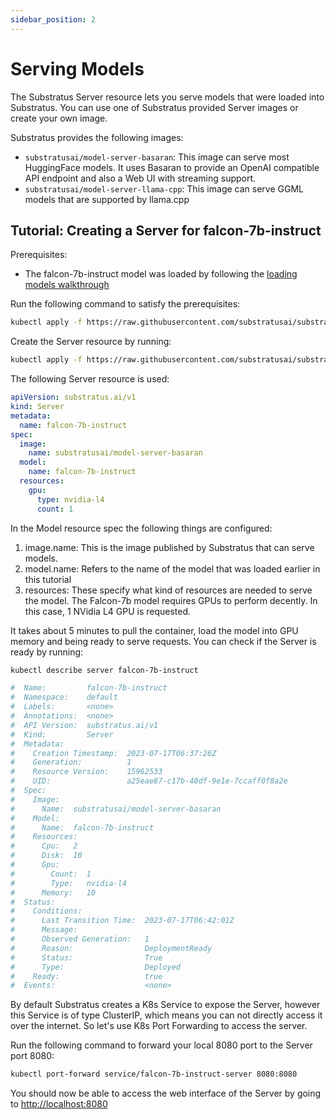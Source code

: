 ```yaml
---
sidebar_position: 2
---
```


# Serving Models

<!-- THE MARKDOWN (.md) FILE IS GENERATED FROM THE NOTEBOOK (.ipynb) FILE -->

The Substratus Server resource lets you serve models that were loaded into Substratus.
You can use one of Substratus provided Server images or create your own image.

Substratus provides the following images:
* `substratusai/model-server-basaran`: This image can serve most HuggingFace models. It uses Basaran to provide an OpenAI compatible API endpoint and also a Web UI with streaming support.
* `substratusai/model-server-llama-cpp`: This image can serve GGML models that are supported by llama.cpp

## Tutorial: Creating a Server for falcon-7b-instruct

Prerequisites:

- The falcon-7b-instruct model was loaded by following the [loading models walkthrough](./loading-datasets.md)

Run the following command to satisfy the prerequisites:



```bash
kubectl apply -f https://raw.githubusercontent.com/substratusai/substratus/main/examples/falcon-7b-instruct/base-model.yaml
```

Create the Server resource by running:



```bash
kubectl apply -f https://raw.githubusercontent.com/substratusai/substratus/main/examples/falcon-7b-instruct/server.yaml
```

The following Server resource is used:

```yaml
apiVersion: substratus.ai/v1
kind: Server
metadata:
  name: falcon-7b-instruct
spec:
  image:
    name: substratusai/model-server-basaran
  model:
    name: falcon-7b-instruct
  resources:
    gpu:
      type: nvidia-l4
      count: 1
```

In the Model resource spec the following things are configured:

1. image.name: This is the image published by Substratus that can serve models.
2. model.name: Refers to the name of the model that was loaded earlier in this tutorial
3. resources: These specify what kind of resources are needed to serve the model. The Falcon-7b model requires GPUs to perform decently. In this case, 1 NVidia L4 GPU is requested.


It takes about 5 minutes to pull the container, load the model into GPU memory and being ready to serve requests. You can check if the Server is ready by running:



```bash
kubectl describe server falcon-7b-instruct
```


```bash
#  Name:         falcon-7b-instruct
#  Namespace:    default
#  Labels:       <none>
#  Annotations:  <none>
#  API Version:  substratus.ai/v1
#  Kind:         Server
#  Metadata:
#    Creation Timestamp:  2023-07-17T06:37:26Z
#    Generation:          1
#    Resource Version:    15962533
#    UID:                 a25eae87-c17b-40df-9e1e-7ccaff0f8a2e
#  Spec:
#    Image:
#      Name:  substratusai/model-server-basaran
#    Model:
#      Name:  falcon-7b-instruct
#    Resources:
#      Cpu:   2
#      Disk:  10
#      Gpu:
#        Count:  1
#        Type:   nvidia-l4
#      Memory:   10
#  Status:
#    Conditions:
#      Last Transition Time:  2023-07-17T06:42:01Z
#      Message:               
#      Observed Generation:   1
#      Reason:                DeploymentReady
#      Status:                True
#      Type:                  Deployed
#    Ready:                   true
#  Events:                    <none>
```


By default Substratus creates a K8s Service to expose the Server, however this Service is of type ClusterIP, which means you can not directly access it over the internet. So let's use K8s Port Forwarding to access the server.

Run the following command to forward your local 8080 port to the Server port 8080:



```bash
kubectl port-forward service/falcon-7b-instruct-server 8080:8080
```

You should now be able to access the web interface of the Server by going to
[http://localhost:8080](http://localhost:8080)

